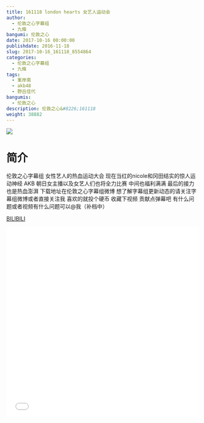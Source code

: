 ```yaml
---
title: 161118 london hearts 女艺人运动会
author: 
  - 伦敦之心字幕组
  - 九條
bangumi: 伦敦之心
date: 2017-10-16 00:00:00
publishdate: 2016-11-18
slug: 2017-10-16_161118_8554864
categories: 
  - 伦敦之心字幕组
  - 九條
tags: 
  - 峯岸南
  - akb48
  - 野吕佳代
bangumis: 
  - 伦敦之心
description: 伦敦之心&#8226;161118
weight: 38882
---
```


![](https://i.imgur.com/UKlZvf4.jpg)

# 简介  
伦敦之心字幕组 女性艺人的热血运动大会 现在当红的nicole和冈田结实的惊人运动神经 AKB 朝日女主播以及女艺人们也将全力比赛 中间也福利满满 最后的接力也是热血澎湃 下载地址在伦敦之心字幕组微博 想了解字幕组更新动态的请关注字幕组微博或者直接关注我 喜欢的就投个硬币 收藏下视频 贡献点弹幕吧 有什么问题或者视频有什么问题可以@我（补档中）

  [BILIBILI](https://www.bilibili.com/video/av8554864/)


  <iframe src="//www.bilibili.com/html/html5player.html?cid=14085632&aid=8554864" width="100%" height="500" frameborder="0" allowfullscreen="allowfullscreen"></iframe>
